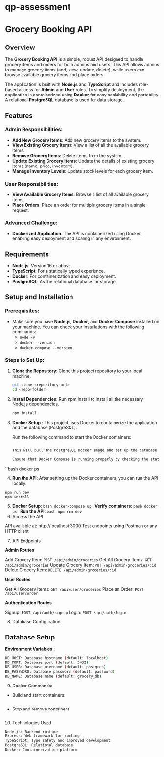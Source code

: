# qp-assessment

# Grocery Booking API

## Overview

The **Grocery Booking API** is a simple, robust API designed to handle grocery items and orders for both admins and users. This API allows admins to manage grocery items (add, view, update, delete), while users can browse available grocery items and place orders.

The application is built with **Node.js** and **TypeScript** and includes role-based access for **Admin** and **User** roles. To simplify deployment, the application is containerized using **Docker** for easy scalability and portability. A relational **PostgreSQL** database is used for data storage.

## Features

### Admin Responsibilities:
- **Add New Grocery Items**: Add new grocery items to the system.
- **View Existing Grocery Items**: View a list of all the available grocery items.
- **Remove Grocery Items**: Delete items from the system.
- **Update Existing Grocery Items**: Update the details of existing grocery items (name, price, inventory).
- **Manage Inventory Levels**: Update stock levels for each grocery item.

### User Responsibilities:
- **View Available Grocery Items**: Browse a list of all available grocery items.
- **Place Orders**: Place an order for multiple grocery items in a single request.

### Advanced Challenge:
- **Dockerized Application**: The API is containerized using Docker, enabling easy deployment and scaling in any environment.

## Requirements

- **Node.js**: Version 16 or above.
- **TypeScript**: For a statically typed experience.
- **Docker**: For containerization and easy deployment.
- **PostgreSQL**: As the relational database for storage.

## Setup and Installation

### Prerequisites:
- Make sure you have **Node.js**, **Docker**, and **Docker Compose** installed on your machine. You can check your installations with the following commands:
  - `node -v`
  - `docker --version`
  - `docker-compose --version`

### Steps to Set Up:

1. **Clone the Repository**:
   Clone this project repository to your local machine.
   ```bash
   git clone <repository-url>
   cd <repo-folder>

2. **Install Dependencies**:
   Run npm install to install all the necessary Node.js dependencies.
   ```bash
   npm install
3. **Docker Setup** : This project uses Docker to containerize the application and the database (PostgreSQL).

    Run the following command to start the Docker containers:
      ```bash  docker-compose up 

   This will pull the PostgreSQL Docker image and set up the database container.

   Ensure that Docker Compose is running properly by checking the status of containers:
  ``bash docker ps

4. **Run the API**: After setting up the Docker containers, you can run the API locally:
```bash
npm run dev
npm install
```
5. **Docker Setup**:
```bash docker-compose up ```
  **Verify containers**:
```bash docker ps ```
  **Run the API**:
```bash npm run dev ```
6. Access the API

API available at: http://localhost:3000
Test endpoints using Postman or any HTTP client

7. API Endpoints

**Admin Routes**

Add Grocery Item: ```POST /api/admin/groceries```
Get All Grocery Items: ```GET /api/admin/groceries```
Update Grocery Item: ```PUT /api/admin/groceries/:id```
Delete Grocery Item: ```DELETE /api/admin/groceries/:id```

**User Routes** 

Get All Grocery Items: ```GET /api/user/groceries```
Place an Order: ```POST /api/user/order```

**Authentication Routes**

Signup: ```POST /api/auth/signup```
Login: ```POST /api/auth/login```

8. Database Configuration

## Database Setup
**Environment Variables** :
```bash
DB_HOST: Database hostname (default: localhost)
DB_PORT: Database port (default: 5432)
DB_USER: Database username (default: postgres)
DB_PASSWORD: Database password (default: password)
DB_NAME: Database name (default: grocery_db)
```


9. Docker Commands:
  - Build and start containers:
      ``` docker-compose up --build 
  - Stop and remove containers:
      ``` docker-compose down 

10. Technologies Used
```bash
Node.js: Backend runtime
Express: Web framework for routing
TypeScript: Type safety and improved development
PostgreSQL: Relational database
Docker: Containerization platform
```
